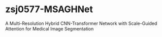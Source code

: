 # zsj0577-MSAGHNet
 A Multi-Resolution Hybrid CNN-Transformer  Network with Scale-Guided Attention for Medical  Image Segmentation
